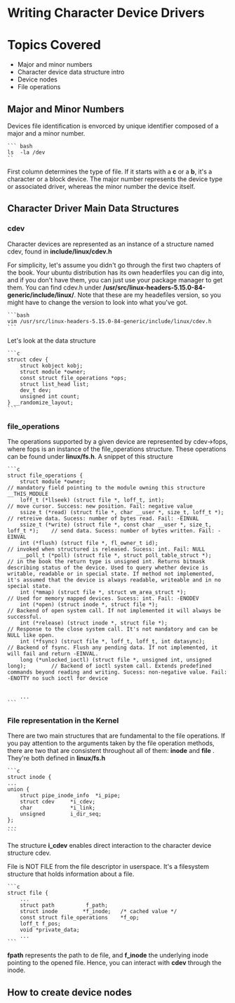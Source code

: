 # Writing Character Device Drivers

# Topics Covered

- Major and minor numbers
- Character device data structure intro
- Device nodes
- File operations

## Major and Minor Numbers

Devices file identification is envorced by unique identifier composed of a major and a minor number.
	
    ``` bash
    ls  -la /dev
    ``

First column determines the type of file. If it starts with a __c__ or a __b__, it's a character or a block device. The major number represents the device type or associated driver, whereas the minor number the device itself. 


## Character Driver Main Data Structures

### cdev

Character devices are represented as an instance of a structure named cdev, found in __include/linux/cdev.h__

For simplicity, let's assume you didn't go through the first two chapters of the book. Your ubuntu distribution has its own headerfiles you can dig into, and if you don't have them, you can just use your package manager to get them. You can find cdev.h under __/usr/src/linux-headers-5.15.0-84-generic/include/linux/__. Note that these are my headefiles version, so you might have to change the version to look into what you've got.

    ```bash
    vim /usr/src/linux-headers-5.15.0-84-generic/include/linux/cdev.h
    ```

Let's look at the data structure

    ```c
    struct cdev {
        struct kobject kobj;
        struct module *owner;
        const struct file_operations *ops;
        struct list_head list;
        dev_t dev;
        unsigned int count;
    } __randomize_layout;
    ```

### file_operations

The operations supported by a given device are represented by cdev->fops, where fops is an instance of the file_operations structure. 
These operations can be found under __linux/fs.h__. A snippet of this structure

    ```c
    struct file_operations {
        struct module *owner;                                                       // mandatory field pointing to the module owning this structure __THIS_MODULE
        loff_t (*llseek) (struct file *, loff_t, int);                              // move cursor. Success: new position. Fail: negative value
        ssize_t (*read) (struct file *, char __user *, size_t, loff_t *);           // retreive data. Sucess: number of bytes read. Fail: -EINVAL
        ssize_t (*write) (struct file *, const char __user *, size_t, loff_t *);    // send data. Sucess: number of bytes written. Fail: -EINVAL
        int (*flush) (struct file *, fl_owner_t id);                                // invoked when structured is released. Sucess: int. Fail: NULL
        __poll_t (*poll) (struct file *, struct poll_table_struct *);               // in the book the return type is unsigned int. Returns bitmask describing status of the device. Used to query whether device is writable, readable or in special state. If method not implemented, it's assumed that the device is always readable, writeable and in no special state. 
        int (*mmap) (struct file *, struct vm_area_struct *);                       // Used for memory mapped devices. Sucess: int. Fail: -ENODEV
        int (*open) (struct inode *, struct file *);                                // Backend of open system call. If not implemented it will always be successful.
        int (*release) (struct inode *, struct file *);                             // Response to the close system call. It's not mandatory and can be NULL like open.
        int (*fsync) (struct file *, loff_t, loff_t, int datasync);                 // Backend of fsync. Flush any pending data. If not implemented, it will fail and return -EINVAL.
        long (*unlocked_ioctl) (struct file *, unsigned int, unsigned long);        // Backend of ioctl system call. Extends predefined commands beyond reading and writing. Sucess: non-negative value. Fail: -ENOTTY no such ioctl for device
        
        
        ...
    ```

### File representation in the Kernel

There are two main structures that are fundamental to the file operations. If you pay attention to the arguments taken by the file operation methods, there are two that are consistent throughout all of them: __inode__ and __file__ . They're both defined in __linux/fs.h__

 
    ```c
    struct inode {
    ...
    union {
        struct pipe_inode_info  *i_pipe;
        struct cdev     *i_cdev;
        char            *i_link;
        unsigned        i_dir_seq;
    };
    ...
    ```

The structure __i_cdev__ enables direct interaction to the character device structure cdev. 

File is NOT FILE from the file descriptor in userspace. It's a filesystem structure that holds information about a file.

    ```c
    struct file {
        ...
        struct path          f_path;
        struct inode        *f_inode;   /* cached value */
        const struct file_operations    *f_op;
        loff_t f_pos;
        void *private_data;
        ...
    ```
__fpath__ represents the path to de file, and __f_inode__ the underlying inode pointing to the opened file. Hence, you can interact with __cdev__ through the inode.


## How to create device nodes